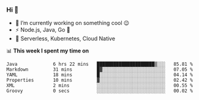 ### Hi 👋

<!--
**nodejh/nodejh** is a ✨ _special_ ✨ repository because its `README.md` (this file) appears on your GitHub profile.

Here are some ideas to get you started:

- 🔭 I’m currently working on ...
- 🌱 I’m currently learning ...
- 👯 I’m looking to collaborate on ...
- 🤔 I’m looking for help with ...
- 💬 Ask me about ...
- 📫 How to reach me: ...
- 😄 Pronouns: ...
- ⚡ Fun fact: ...
-->

- 🔭 I’m currently working on something cool :wink:
- ⚡ Node.js, Java, Go :thought_balloon:
- 🤖 Serverless, Kubernetes, Cloud Native

📊 **This week I spent my time on**

<!--START_SECTION:waka-->

```text
Java             6 hrs 22 mins   █████████████████████▒░░░   85.81 %
Markdown         31 mins         █▓░░░░░░░░░░░░░░░░░░░░░░░   07.05 %
YAML             18 mins         █░░░░░░░░░░░░░░░░░░░░░░░░   04.14 %
Properties       10 mins         ▓░░░░░░░░░░░░░░░░░░░░░░░░   02.42 %
XML              2 mins          ░░░░░░░░░░░░░░░░░░░░░░░░░   00.55 %
Groovy           0 secs          ░░░░░░░░░░░░░░░░░░░░░░░░░   00.02 %
```

<!--END_SECTION:waka-->


<!--
:traffic_light: **Visitors**

![visitors](https://visitor-badge.glitch.me/badge?page_id=nodejh.nodejh)
-->
